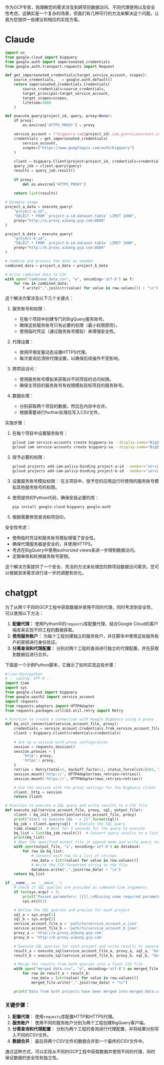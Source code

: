 作为GCP专家，我理解您的需求涉及到跨项目数据访问、不同代理使用以及安全性考虑。这确实是一个复杂的场景，但我们有几种可行的方法来解决这个问题。让我为您提供一些建议和相应的实现方案。
# Claude
```python
import os
from google.cloud import bigquery
from google.auth import impersonated_credentials
from google.auth.transport.requests import Request

def get_impersonated_credentials(target_service_account, scopes):
    source_credentials, _ = google.auth.default()
    return impersonated_credentials.Credentials(
        source_credentials=source_credentials,
        target_principal=target_service_account,
        target_scopes=scopes,
        lifetime=3600
    )

def execute_query(project_id, query, proxy=None):
    if proxy:
        os.environ['HTTPS_PROXY'] = proxy

    service_account = f"bigquery-sa@{project_id}.iam.gserviceaccount.com"
    credentials = get_impersonated_credentials(
        service_account, 
        scopes=["https://www.googleapis.com/auth/bigquery"]
    )
    
    client = bigquery.Client(project=project_id, credentials=credentials)
    query_job = client.query(query)
    results = query_job.result()
    
    if proxy:
        del os.environ['HTTPS_PROXY']
    
    return list(results)

# Example usage
project_a_data = execute_query(
    "project-a-id",
    "SELECT * FROM `project-a-id.dataset.table` LIMIT 1000",
    proxy="http://a.proxy.aibang.gcp.com:8080"
)

project_b_data = execute_query(
    "project-b-id",
    "SELECT * FROM `project-b-id.dataset.table` LIMIT 1000",
    proxy="http://b.proxy.aibang.gcp.com:8080"
)

# Combine and process the data as needed
combined_data = project_a_data + project_b_data

# Write combined data to CSV
with open("combined_data.csv", "w", encoding='utf-8') as f:
    for row in combined_data:
        f.write(",".join(str(value) for value in row.values()) + "\n")

```

这个解决方案涉及以下几个关键点：

1. 服务账号和权限：
   - 在每个项目中创建专门的BigQuery服务账号。
   - 确保这些服务账号只有必要的权限（最小权限原则）。
   - 使用临时凭证（通过服务账号模拟）来增强安全性。

2. 代理设置：
   - 使用环境变量动态设置HTTPS代理。
   - 每次查询后清除代理设置，以确保后续操作不受影响。

3. 跨项目访问：
   - 使用服务账号模拟来获取对不同项目的访问权限。
   - 确保主项目的服务账号有权限模拟目标项目的服务账号。

4. 数据处理：
   - 分别获取两个项目的数据，然后在内存中合并。
   - 根据需要进行further处理后写入CSV文件。

实施步骤：

1. 在每个项目中设置服务账号：
   ```bash
   gcloud iam service-accounts create bigquery-sa --display-name="BigQuery Service Account" --project=project-a-id
   gcloud iam service-accounts create bigquery-sa --display-name="BigQuery Service Account" --project=project-b-id
   ```

2. 授予必要的权限：
   ```bash
   gcloud projects add-iam-policy-binding project-a-id --member="serviceAccount:bigquery-sa@project-a-id.iam.gserviceaccount.com" --role="roles/bigquery.dataViewer"
   gcloud projects add-iam-policy-binding project-b-id --member="serviceAccount:bigquery-sa@project-b-id.iam.gserviceaccount.com" --role="roles/bigquery.dataViewer"
   ```

3. 设置服务账号模拟权限：
   在主项目中，授予您的应用运行时使用的服务账号模拟其他服务账号的权限。

4. 使用提供的Python代码，确保安装必要的库：
   ```bash
   pip install google-cloud-bigquery google-auth
   ```

5. 根据需要修改查询和项目ID。

安全性考虑：
- 使用临时凭证和服务账号模拟增强了安全性。
- 确保代理服务器是安全的，并使用HTTPS。
- 考虑在BigQuery中使用authorized views来进一步限制数据访问。
- 定期审核和轮换服务账号密钥。

这个解决方案提供了一个安全、灵活的方法来处理您的跨项目数据访问需求。您可以根据具体需求进行进一步的调整和优化。

# chatgpt

为了从两个不同的GCP工程中获取数据并使用不同的代理，同时考虑到安全性，可以使用以下方法：

1. **配置代理：** 使用Python中的`requests`库配置代理，结合Google Cloud的客户端库来实现不同工程的数据获取。
2. **使用服务账户：** 为每个工程创建独立的服务账户，并在脚本中使用这些服务账户的密钥进行身份验证。
3. **分离查询和代理配置：** 分别对两个工程的查询进行独立的代理配置，并在获取到数据后进行合并。

下面是一个示例Python脚本，它展示了如何实现这些步骤：

```python
#!/usr/bin/python
# -- coding: UTF-8 --
import time
import sys
from google.cloud import bigquery
from google.oauth2 import service_account
import requests
from requests.adapters import HTTPAdapter
from requests.packages.urllib3.util.retry import Retry

# Function to create a connection with Google BigQuery using a proxy
def bq_init_connection(service_account_file, proxy):
    credentials = service_account.Credentials.from_service_account_file(service_account_file)
    client = bigquery.Client(credentials=credentials)
    
    # Set up a session with proxy configuration
    session = requests.Session()
    session.proxies = {
        'http': proxy,
        'https': proxy,
    }
    retries = Retry(total=5, backoff_factor=1, status_forcelist=[502, 503, 504])
    session.mount('http://', HTTPAdapter(max_retries=retries))
    session.mount('https://', HTTPAdapter(max_retries=retries))

    # Use the session with the proxy settings for the BigQuery client
    client._http = session
    return client

# Function to execute a SQL query and write results to a CSV file
def execute_sql(service_account_file, proxy, sql, output_file):
    client = bq_init_connection(service_account_file, proxy)
    print("Start to execute SQL --> {}".format(sql))
    bq_job = client.query(sql)  # Execute the SQL query
    time.sleep(3)  # Wait for 3 seconds for the query to execute
    bq_list = list(bq_job.result())  # Convert query results to a list
    print(bq_list)
    # Open the specified output file in append mode and write query results
    with open(output_file, "a", encoding='utf-8') as database:
        for row in bq_list:
            # Convert each row to a list of strings
            row_data = [str(value) for value in row.values()]
            # Write the CSV-formatted string to the file
            database.write(",".join(row_data) + "\n")
    return bq_list

if __name__ == '__main__':
    # Check if SQL queries are provided as command-line arguments
    if len(sys.argv) < 3:
        print("Passed parameters: [{}],\nMissing some required parameters!".format(len(sys.argv)))
        sys.exit(1)

    # Define the SQL queries and proxies for each project
    sql_a = sys.argv[1]
    sql_b = sys.argv[2]
    service_account_file_a = 'path/to/service_account_a.json'
    service_account_file_b = 'path/to/service_account_b.json'
    proxy_a = 'http://a.proxy.aibang.gcp.com'
    proxy_b = 'http://b.proxy.aibang.gcp.com'

    # Execute SQL queries for each project and write results to separate CSV files
    result_a = execute_sql(service_account_file_a, proxy_a, sql_a, "data_a.csv")
    result_b = execute_sql(service_account_file_b, proxy_b, sql_b, "data_b.csv")

    # Merge the results from both queries into a final CSV file
    with open("merged_data.csv", "a", encoding='utf-8') as merged_file:
        for row in result_a + result_b:
            row_data = [str(value) for value in row.values()]
            merged_file.write(",".join(row_data) + "\n")

    print("Data from both projects have been merged into merged_data.csv")
```

### 关键步骤：

1. **配置代理**： 使用`requests`库配置HTTP和HTTPS代理。
2. **服务账户**： 使用不同的服务账户分别为两个工程创建BigQuery客户端。
3. **分离查询和代理配置**： 分别为两个工程的查询进行代理配置，并将结果分别写入不同的CSV文件。
4. **数据合并**： 最后将两个CSV文件的数据合并到一个最终的CSV文件中。

通过这种方式，可以实现从不同的GCP工程中获取数据并使用不同的代理，同时保证数据的安全性和独立性。
